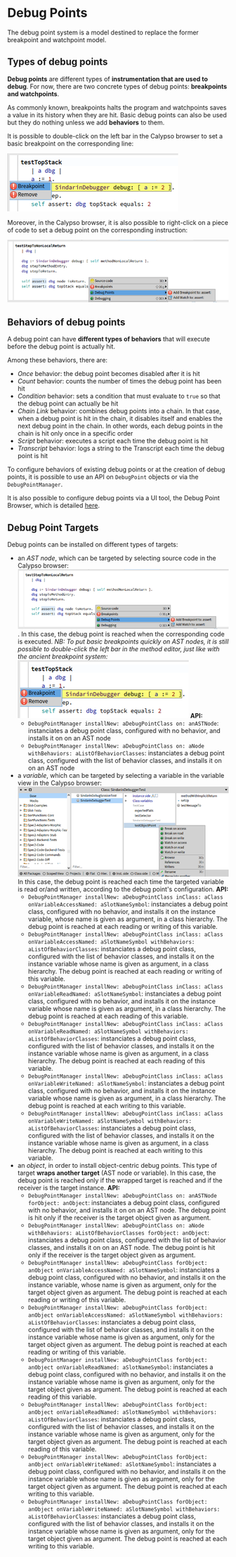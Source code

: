 # Debug Points

The debug point system is a model destined to replace the former breakpoint and watchpoint model.

## Types of debug points

**Debug points** are different types of **instrumentation that are used to debug**. 
For now, there are two concrete types of debug points: **breakpoints and watchpoints**.

As commonly known, breakpoints halts the program and watchpoints saves a value in its history when they are hit.
Basic debug points can also be used but they do nothing unless we add **behaviors** to them.

It is possible to double-click on the left bar in the Calypso browser to set a basic breakpoint on the corresponding line:

![Activating basic breakpoint by double-clicking the left bar in the method editor](./graphics/debug-points-method-left-bar.png)

Moreover, in the Calypso browser, it is also possible to right-click on a piece of code to set a debug point on the corresponding instruction:

![Installing basic debug points from the Calypso browser in the method editor](./graphics/debug-points-method-editor-context-menu.png)

## Behaviors of debug points

A debug point can have **different types of behaviors** that will execute before the debug point is actually hit.

Among these behaviors, there are:

- *Once* behavior: the debug point becomes disabled after it is hit
- *Count* behavior: counts the number of times the debug point has been hit
- *Condition* behavior: sets a condition that must evaluate to `true` so that the debug point can actually be hit
- *Chain Link* behavior: combines debug points into a chain. In that case, when a debug point is hit in the chain, it disables itself and enables the next debug point in the chain. In other words, each debug points in the chain is hit only once in a specific order
- *Script* behavior: executes a script each time the debug point is hit
- *Transcript* behavior: logs a string to the Transcript each time the debug point is hit

To configure behaviors of existing debug points or at the creation of debug points, it is possible to use an API on `DebugPoint` objects or via the `DebugPointManager`.

It is also possible to configure debug points via a UI tool, the Debug Point Browser, which is detailed [here](../advanced/debug-points-browser.md).

## Debug Point Targets

Debug points can be installed on different types of targets:

- an *AST node*, which can be targeted by selecting source code in the Calypso browser:
  ![Targeting an AST node by selecting source code in the Calypso browser](./graphics/debug-points-method-editor-context-menu.png).
  In this case, the debug point is reached when the corresponding code is executed. 
  *NB: To put basic breakpoints quickly on AST nodes, it is still possible to double-click the left bar in the method editor, just like with the ancient breakpoint system:*
  ![Activating basic breakpoint by double-clicking the left bar in the method editor](./graphics/debug-points-method-left-bar.png)
  **API:**
  + `DebugPointManager installNew: aDebugPointClass on: anASTNode`: instanciates a debug point class, configured with no behavior, and installs it on on an AST node 
  + `DebugPointManager installNew: aDebugPointClass on: aNode withBehaviors: aListOfBehaviorClasses`: instanciates a debug point class, configured with the list of behavior classes, and installs it on on an AST node 
- a *variable*, which can be targeted by selecting a variable in the variable view in the Calypso browser:
  ![Selecting a variable in the variable view in the Calypso browser, to set a debug point on a variable](./graphics/debug-points-variable-view-context-menu.png)
  In this case, the debug point is reached each time the targeted variable is read or/and written, according to the debug point's configuration.
  **API:**
  + `DebugPointManager installNew: aDebugPointClass inClass: aClass onVariableAccessNamed: aSlotNameSymbol`: instanciates a debug point class, configured with no behavior, and installs it on the instance variable, whose name is given as argument, in a class hierarchy. The debug point is reached at each reading or writing of this variable.
  + `DebugPointManager installNew: aDebugPointClass inClass: aClass onVariableAccessNamed: aSlotNameSymbol withBehaviors: aListOfBehaviorClasses`: instanciates a debug point class, configured with the list of behavior classes, and installs it on the instance variable whose name is given as argument, in a class hierarchy. The debug point is reached at each reading or writing of this variable.
  + `DebugPointManager installNew: aDebugPointClass inClass: aClass onVariableReadNamed: aSlotNameSymbol`: instanciates a debug point class, configured with no behavior, and installs it on the instance variable whose name is given as argument, in a class hierarchy. The debug point is reached at each reading of this variable.
  + `DebugPointManager installNew: aDebugPointClass inClass: aClass onVariableReadNamed: aSlotNameSymbol withBehaviors: aListOfBehaviorClasses`: instanciates a debug point class, configured with the list of behavior classes, and installs it on the instance variable whose name is given as argument, in a class hierarchy. The debug point is reached at each reading of this variable.
  + `DebugPointManager installNew: aDebugPointClass inClass: aClass onVariableWriteNamed: aSlotNameSymbol`: instanciates a debug point class, configured with no behavior, and installs it on the instance variable whose name is given as argument, in a class hierarchy. The debug point is reached at each writing to this variable.
  + `DebugPointManager installNew: aDebugPointClass inClass: aClass onVariableWriteNamed: aSlotNameSymbol withBehaviors: aListOfBehaviorClasses`: instanciates a debug point class, configured with the list of behavior classes, and installs it on the instance variable whose name is given as argument, in a class hierarchy. The debug point is reached at each writing to this variable.
- an *object*, in order to install object-centric debug points. This type of target **wraps another target** (AST node or variable). In this case, the debug point is reached only if the wrapped target is reached and if the receiver is the target instance.
  **API:**
  + `DebugPointManager installNew: aDebugPointClass on: anASTNode forObject: anObject`: instanciates a debug point class, configured with no behavior, and installs it on on an AST node. The debug point is hit only if the receiver is the target object given as argument.
  + `DebugPointManager installNew: aDebugPointClass on: aNode withBehaviors: aListOfBehaviorClasses forObject: anObject`: instanciates a debug point class, configured with the list of behavior classes, and installs it on on an AST node. The debug point is hit only if the receiver is the target object given as argument.
  + `DebugPointManager installNew: aDebugPointClass forObject: anObject onVariableAccessNamed: aSlotNameSymbol`: instanciates a debug point class, configured with no behavior, and installs it on the instance variable, whose name is given as argument, only for the target object given as argument. The debug point is reached at each reading or writing of this variable.
  + `DebugPointManager installNew: aDebugPointClass forObject: anObject onVariableAccessNamed: aSlotNameSymbol withBehaviors: aListOfBehaviorClasses`: instanciates a debug point class, configured with the list of behavior classes, and installs it on the instance variable whose name is given as argument, only for the target object given as argument. The debug point is reached at each reading or writing of this variable.
  + `DebugPointManager installNew: aDebugPointClass forObject: anObject onVariableReadNamed: aSlotNameSymbol`: instanciates a debug point class, configured with no behavior, and installs it on the instance variable whose name is given as argument, only for the target object given as argument. The debug point is reached at each reading of this variable.
  + `DebugPointManager installNew: aDebugPointClass forObject: anObject onVariableReadNamed: aSlotNameSymbol withBehaviors: aListOfBehaviorClasses`: instanciates a debug point class, configured with the list of behavior classes, and installs it on the instance variable whose name is given as argument, only for the target object given as argument. The debug point is reached at each reading of this variable.
  + `DebugPointManager installNew: aDebugPointClass forObject: anObject onVariableWriteNamed: aSlotNameSymbol`: instanciates a debug point class, configured with no behavior, and installs it on the instance variable whose name is given as argument, only for the target object given as argument. The debug point is reached at each writing to this variable.
  + `DebugPointManager installNew: aDebugPointClass forObject: anObject onVariableWriteNamed: aSlotNameSymbol withBehaviors: aListOfBehaviorClasses`: instanciates a debug point class, configured with the list of behavior classes, and installs it on the instance variable whose name is given as argument, only for the target object given as argument. The debug point is reached at each writing to this variable.
